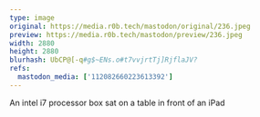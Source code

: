 ```yaml
---
type: image
original: https://media.r0b.tech/mastodon/original/236.jpeg
preview: https://media.r0b.tech/mastodon/preview/236.jpeg
width: 2880
height: 2880
blurhash: UbCP@[-q#g$~ENs.o#t7vvjrtTj]RjflaJV?
refs:
  mastodon_media: ['112082660223613392']
---
```


An intel i7 processor box sat on a table in front of an iPad
